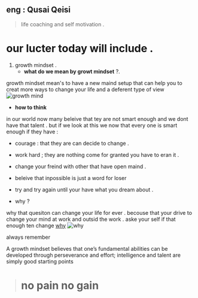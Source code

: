 ## eng : Qusai Qeisi
> life coaching and self motivation .

# our lucter today will include .

1. growth mindset .
   - **what do we mean by growt mindset** ?.
   
  growth mindset mean's to have a new maind setup that can help you to creat more ways to change your life and a deferent type of view
  ![growth mind](https://blog.cengage.com/wp-content/uploads/2020/11/blog-growth-mindset-1511130.png)
   
 
   - **how to think**
   
   in our world now many beleive that tey are not smart enough and we dont have that talent . but if we look at this we now that every one is smart enough if they have :
   - courage : that they are can decide to change . 
   - work hard ; they are nothing come for granted you have to eran it .
   - change your freind with other that have open maind .
   - beleive that inpossible is just a word for loser 
   - try and try again until your have what you dream about . 
 
   - why ?
   
   why that quesiton can change your life for ever . becouse that your drive to change your mind at work and outsid the work .
   aske your self if that enough ten change 
   [why](https://stunningmotivation.com/why-motivation-is-important/)
   ![why](https://www.mindsetworks.com/Assets/images/science/the-science/the-growth-mindset-i-can-get-smarter.png)
   
  always remember 
   
   A growth mindset believes that one’s fundamental abilities can be developed through perseverance and effort; intelligence and talent are simply good starting points
   
  > # no pain no gain
   
   
   
   


 
